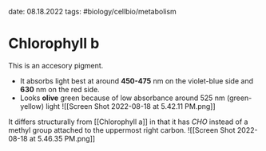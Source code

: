 date: 08.18.2022
tags:   #biology/cellbio/metabolism 
# Chlorophyll b
This is an accesory pigment.
- It absorbs light best at around **450-475** nm on the violet-blue side and **630** nm on the red side.
- Looks **olive** green because of low absorbance around 525 nm (green-yellow) light
![[Screen Shot 2022-08-18 at 5.42.11 PM.png]]

It differs structurally from [[Chlorophyll a]] in that it has $CHO$ instead of a methyl group attached to the uppermost right carbon.
![[Screen Shot 2022-08-18 at 5.46.35 PM.png]]